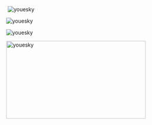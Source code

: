 <body>
    <p>&nbsp;<img align="center" src="https://github-readme-stats.vercel.app/api?username=youesky&show_icons=true&locale=en" alt="youesky" /></p>
    <p><img align="center" src="https://github-readme-stats.vercel.app/api/top-langs?username=youesky&show_icons=true&locale=en&layout=compact" alt="youesky" /></p>
    <p><img align="center" src="https://github-readme-streak-stats.herokuapp.com/?user=youesky&" alt="youesky" /></p>
    <p><img align="center" src="https://i.imgur.com/KXx0cCx.gif" width="373.5px" height="208.5px" alt="youesky" /></p>
</body>
